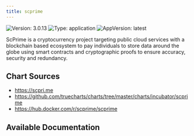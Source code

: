 ```yaml
---
title: scprime
---
```


![Version: 3.0.13](https://img.shields.io/badge/Version-3.0.13-informational?style=flat-square) ![Type: application](https://img.shields.io/badge/Type-application-informational?style=flat-square) ![AppVersion: latest](https://img.shields.io/badge/AppVersion-latest-informational?style=flat-square)

ScPrime is a cryptocurrency project targeting public cloud services with a blockchain based ecosystem to pay individuals to store data around the globe using smart contracts and cryptographic proofs to ensure accuracy, security and redundancy.

## Chart Sources

- https://scpri.me
- https://github.com/truecharts/charts/tree/master/charts/incubator/scprime
- https://hub.docker.com/r/scprime/scprime

## Available Documentation

